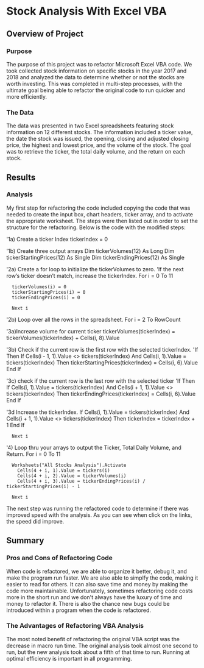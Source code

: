 # Stock Analysis With Excel VBA


## Overview of Project

### Purpose

The purpose of this project was to refactor Microsoft Excel VBA code. We took collected stock information on specific stocks in the year 2017 and 2018 and analyzed the data to determine whether or not the stocks are worth investing. This was completed in multi-step processes, with the ultimate goal being able to refactor the original code to run quicker and more efficiently. 

### The Data
The data was presented in two Excel spreadsheets featuring stock information on 12 different stocks. The information included a ticker value, the date the stock was issued, the opening, closing and adjusted closing price, the highest and lowest price, and the volume of the stock. The goal was to retrieve the ticker, the total daily volume, and the return on each stock.

## Results

### Analysis

My first step for refactoring the code included copying the code that was needed to create the input box, chart headers, ticker array, and to activate the appropriate worksheet. The steps were then listed out in order to set the structure for the refactoring. Below is the code with the modified steps:

  '1a) Create a ticker Index
      tickerIndex = 0
        
  '1b) Create three output arrays
      Dim tickerVolumes(12) As Long
      Dim tickerStartingPrices(12) As Single
      Dim tickerEndingPrices(12) As Single
        
  '2a) Create a for loop to initialize the tickerVolumes to zero.
  'If the next row’s ticker doesn’t match, increase the tickerIndex.
      For i = 0 To 11
       
      tickerVolumes(i) = 0
      tickerStartingPrices(i) = 0
      tickerEndingPrices(i) = 0
    
      Next i
    
  '2b) Loop over all the rows in the spreadsheet.
      For i = 2 To RowCount
    
  '3a)Increase volume for current ticker
      tickerVolumes(tickerIndex) = tickerVolumes(tickerIndex) + Cells(i, 8).Value
 
  '3b) Check if the current row is the first row with the selected tickerIndex.
  'If  Then
      If Cells(i - 1, 1).Value <> tickers(tickerIndex) And Cells(i, 1).Value = tickers(tickerIndex) Then
        tickerStartingPrices(tickerIndex) = Cells(i, 6).Value
      End If
        
  '3c) check if the current row is the last row with the selected ticker
  'If Then
      If Cells(i, 1).Value = tickers(tickerIndex) And Cells(i + 1, 1).Value <> tickers(tickerIndex) Then
        tickerEndingPrices(tickerIndex) = Cells(i, 6).Value
      End If
        
  '3d Increase the tickerIndex.
      If Cells(i, 1).Value = tickers(tickerIndex) And Cells(i + 1, 1).Value <> tickers(tickerIndex) Then
        tickerIndex = tickerIndex + 1
      End If
    
      Next i
    
  '4) Loop thru your arrays to output the Ticker, Total Daily Volume, and Return.
      For i = 0 To 11
    
      Worksheets("All Stocks Analysis").Activate
        Cells(4 + i, 1).Value = tickers(i)
        Cells(4 + i, 2).Value = tickerVolumes(i)
        Cells(4 + i, 3).Value = tickerEndingPrices(i) / tickerStartingPrices(i) - 1
        
      Next i


The next step was running the refactored code to determine if there was improved speed with the analysis. As you can see when click on the links, the speed did improve.

## Summary
### Pros and Cons of Refactoring Code

When code is refactored, we are able to organize it better, debug it, and make the program run faster. We are also able to simplfy the code, making it easier to read for others. It can also save time and money by making the code more maintainable. Unfortunately, sometimes refactoring code costs more in the short run and we don't always have the luxury of time and money to refactor it. There is also the chance new bugs could be introduced within a program when the code is refactored.

### The Advantages of Refactoring VBA Analysis
The most noted benefit of refactoring the original VBA script was the decrease in macro run time. The original analysis took almost one second to run, but the new analysis took about a fifth of that time to run. Running at optimal efficiency is important in all programming.
